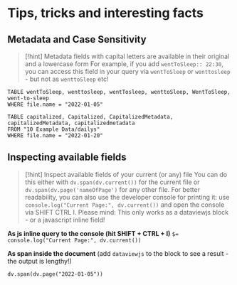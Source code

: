 # Tips, tricks and interesting facts

## Metadata and Case Sensitivity
> [!hint] Metadata fields with capital letters  are available in their original and a lowercase form
> For example, if you add `wentToSleep:: 22:30`, you can access this field in your query via `wentToSleep` or `wenttosleep` - but not as `wenttoSleep` etc!

```dataview
TABLE wentToSleep, wenttosleep, wentTosleep, wenttoSleep, WentToSleep, went-to-sleep
WHERE file.name = "2022-01-05"
```
```dataview
TABLE capitalized, Capitalized, CapitalizedMetadata, capitalizedMetadata, capitalizedmetadata
FROM "10 Example Data/dailys"
WHERE file.name = "2022-01-20"
```

## Inspecting available fields
> [!hint] Inspect available fields of your current (or any) file
> You can do this either with `dv.span(dv.current())` for the current file or `dv.span(dv.page('nameOfPage')` for any other file. For better readability, you can also use the developer console for printing it: use `console.log("Current Page:", dv.current())` and open the console via SHIFT CTRL I. 
> Please mind: This only works as a dataviewjs block - or a javascript inline field! 

**As js inline query to the console (hit SHIFT + CTRL + I)**
`$= console.log("Current Page:", dv.current())`

**As span inside the document** (add `dataviewjs` to the block to see a result - the output is lengthy!)
```
dv.span(dv.page("2022-01-05"))
```